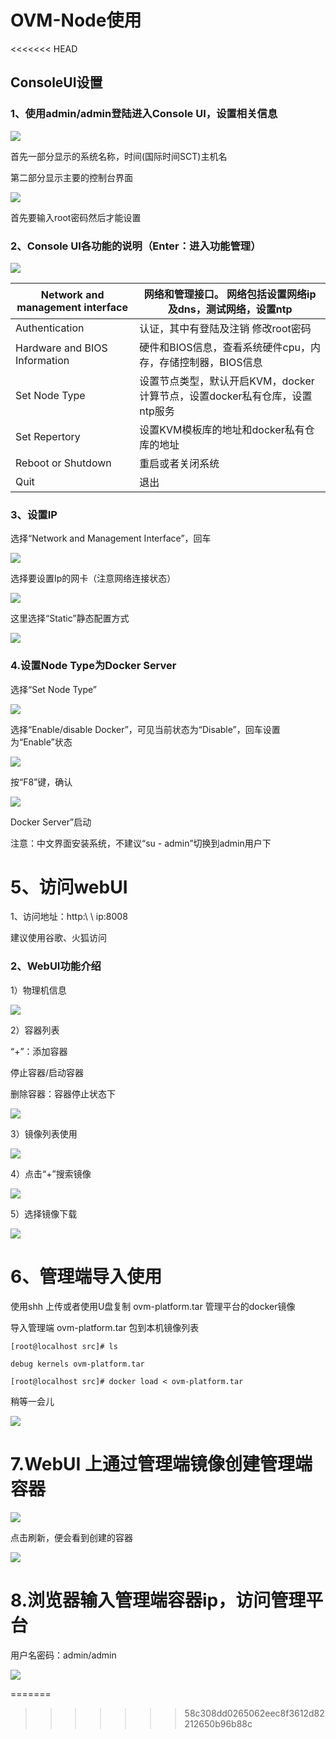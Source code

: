 # OVM-Node使用

&lt;&lt;&lt;&lt;&lt;&lt;&lt; HEAD

## ConsoleUI设置

### 1、使用admin\/admin登陆进入Console UI，设置相关信息

![](/assets/image013.png)

首先一部分显示的系统名称，时间\(国际时间SCT\)主机名

第二部分显示主要的控制台界面

![](/assets/image015.png)

首先要输入root密码然后才能设置

### 2、Console UI各功能的说明（Enter：进入功能管理）

![](/assets/image017.png)

| Network and management interface | 网络和管理接口。 网络包括设置网络ip及dns，测试网络，设置ntp |
| --- | --- |
| Authentication | 认证，其中有登陆及注销 修改root密码 |
| Hardware and BIOS Information | 硬件和BIOS信息，查看系统硬件cpu，内存，存储控制器，BIOS信息 |
| Set Node Type | 设置节点类型，默认开启KVM，docker 计算节点，设置docker私有仓库，设置ntp服务 |
| Set Repertory | 设置KVM模板库的地址和docker私有仓库的地址 |
| Reboot or Shutdown | 重启或者关闭系统 |
| Quit | 退出 |

### 3、设置IP

选择“Network and Management Interface”，回车

![](/assets/image019.png)

选择要设置Ip的网卡（注意网络连接状态）

![](/assets/image023.png)

这里选择“Static”静态配置方式

![](/assets/image025.png)

### 4.设置Node Type为Docker Server

选择“Set Node Type”

![](/assets/image027.png)

选择“Enable\/disable Docker”，可见当前状态为“Disable”，回车设置为“Enable”状态

![](/assets/image029.png)

按“F8”键，确认

![](/assets/image031.png)

Docker Server”启动

注意：中文界面安装系统，不建议“su  -  admin”切换到admin用户下

# 5、访问webUI

1、访问地址：http:\ \ ip:8008

建议使用谷歌、火狐访问

### 2、WebUI功能介绍

1）物理机信息

![](/assets/火狐截图_2016-09-21T03-01-25.093Z.png)

2）容器列表

“+”：添加容器

停止容器\/启动容器

删除容器：容器停止状态下

![](/assets/火狐截图_2016-09-21T03-11-46.763Z.png)

3）镜像列表使用

![](/assets/火狐截图_2016-09-21T03-12-56.233Z.png)

4）点击“+”搜索镜像

![](/assets/image043.png)

5）选择镜像下载

![](/assets/image045.png)

# 6、管理端导入使用

使用shh 上传或者使用U盘复制 ovm-platform.tar 管理平台的docker镜像

导入管理端 ovm-platform.tar 包到本机镜像列表

`[root@localhost src]# ls`

`debug kernels ovm-platform.tar`

`[root@localhost src]# docker load < ovm-platform.tar`

稍等一会儿

![](/assets/image049.png)

# 7.WebUI 上通过管理端镜像创建管理端容器

![](/assets/火狐截图_2016-09-21T03-16-03.457Z.png)

点击刷新，便会看到创建的容器

![](/assets/image053.png)

# 8.浏览器输入管理端容器ip，访问管理平台

用户名密码：admin\/admin

![](/assets/image055.png)

=======

> > > > > > > 58c308dd0265062eec8f3612d82212650b96b88c

